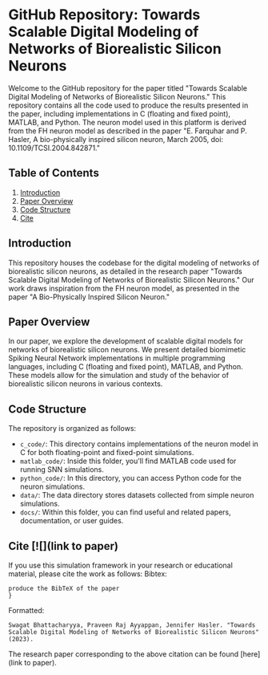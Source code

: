 # GitHub Repository: Towards Scalable Digital Modeling of Networks of Biorealistic Silicon Neurons

Welcome to the GitHub repository for the paper titled "Towards Scalable Digital Modeling of Networks of Biorealistic Silicon Neurons." This repository contains all the code used to produce the results presented in the paper, including implementations in C (floating and fixed point), MATLAB, and Python. The neuron model used in this platform is derived from the FH neuron model as described in the paper "E. Farquhar and P. Hasler, A bio-physically inspired silicon neuron, March 2005, doi: 10.1109/TCSI.2004.842871."

## Table of Contents

1. [Introduction](#introduction)
2. [Paper Overview](#paper-overview)
3. [Code Structure](#code-structure)
4. [Cite](#license)

## Introduction

This repository houses the codebase for the digital modeling of networks of biorealistic silicon neurons, as detailed in the research paper "Towards Scalable Digital Modeling of Networks of Biorealistic Silicon Neurons." Our work draws inspiration from the FH neuron model, as presented in the paper "A Bio-Physically Inspired Silicon Neuron."

## Paper Overview

In our paper, we explore the development of scalable digital models for networks of biorealistic silicon neurons. We present detailed biomimetic Spiking Neural Network implementations in multiple programming languages, including C (floating and fixed point), MATLAB, and Python. These models allow for the simulation and study of the behavior of biorealistic silicon neurons in various contexts.

## Code Structure

The repository is organized as follows:

- `c_code/`: This directory contains implementations of the neuron model in C for both floating-point and fixed-point simulations.
- `matlab_code/`: Inside this folder, you'll find MATLAB code used for running SNN simulations.
- `python_code/`: In this directory, you can access Python code for the neuron simulations. 
- `data/`: The data directory stores datasets collected from simple neuron simulations.
- `docs/`: Within this folder, you can find useful and related papers, documentation, or user guides.


## Cite [![](link to paper) 

If you use this simulation framework in your research or educational material, please cite the work as follows: 
Bibtex:
```
produce the BibTeX of the paper
}
```

Formatted:
```
Swagat Bhattacharyya, Praveen Raj Ayyappan, Jennifer Hasler. "Towards Scalable Digital Modeling of Networks of Biorealistic Silicon Neurons" (2023).
``` 
The research paper corresponding to the above citation can be found [here](link to paper).
